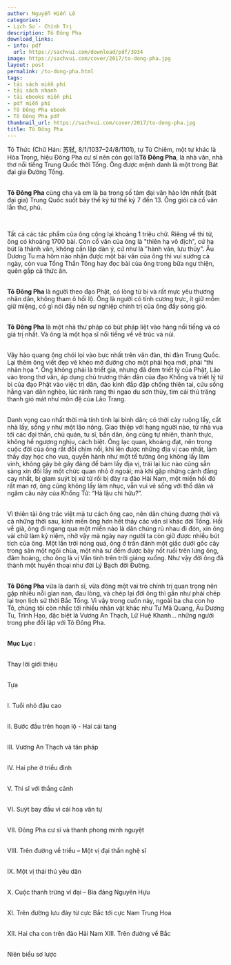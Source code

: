 ```yaml
---
author: Nguyễn Hiến Lê
categories:
- Lịch Sử - Chính Trị
description: Tô Đông Pha
download_links:
- info: pdf
  url: https://sachvui.com/download/pdf/3934
image: https://sachvui.com/cover/2017/to-dong-pha.jpg
layout: post
permalink: /to-dong-pha.html
tags:
- tải sách miễn phí
- tải sách nhanh
- tải ebooks miễn phí
- pdf miễn phí
- Tô Đông Pha ebook
- Tô Đông Pha pdf
thumbnail_url: https://sachvui.com/cover/2017/to-dong-pha.jpg
title: Tô Đông Pha
---
```


 <div class="item-desc text-justify"> <p>Tô Thức (Chữ Hán: 苏轼, 8/1/1037–24/8/1101), tự Tử Chiêm, một tự khác là Hòa Trọng, hiệu Đông Pha cư sĩ nên còn gọi là<strong>Tô Đông Pha</strong>, là nhà văn, nhà thơ nổi tiếng Trung Quốc thời Tống. Ông được mệnh danh là một trong Bát đại gia Đường Tống.</p><p><br><strong>Tô Đông Pha</strong> cùng cha và em là ba trong số tám đại văn hào lớn nhất (bát đại gia) Trung Quốc suốt bảy thế kỷ từ thế kỷ 7 đến 13. Ông giỏi cả cổ văn lẫn thơ, phú.</p><p> </p><p>Tất cả các tác phẩm của ông cộng lại khoảng 1 triệu chữ. Riêng về thi từ, ông có khoảng 1700 bài. Còn cổ văn của ông là "thiên hạ vô địch", cứ hạ bút là thành văn, không cần lập dàn ý, cứ như là "hành vân, lưu thủy". Âu Dương Tu mà hôm nào nhận được một bài văn của ông thì vui sướng cả ngày, còn vua Tống Thần Tông hay đọc bài của ông trong bữa ngự thiện, quên gắp cả thức ăn.</p><p><br><strong>Tô Đông Pha </strong>là người theo đạo Phật, có lòng từ bi và rất mực yêu thương nhân dân, không tham ô hối lộ. Ông là người có tính cương trực, ít giữ mồm giữ miệng, có gì nói đấy nên sự nghiệp chính trị của ông đầy sóng gió.</p><p><br><strong>Tô Đông Pha</strong> là một nhà thư pháp có bút pháp liệt vào hàng nổi tiếng và có giá trị nhất. Và ông là một họa sĩ nổi tiếng về vẽ trúc và núi.</p><p><br>Vậy hào quang ông chói lọi vào bực nhất trên văn đàn, thi đàn Trung Quốc. Lại thêm ông viết đẹp vẽ khéo mở đường cho một phái họa mới, phái “thi nhân họa “. Ông không phải là triết gia, nhưng đã đem triết lý của Phật, Lão vào trong thơ văn, áp dụng chủ trương thân dân của đạo Khổng và triết lý từ bi của đạo Phật vào việc trị dân, đào kinh đắp đập chống thiên tai, cứu sống hằng vạn dân nghèo, lúc rảnh rang thì ngao du sơn thủy, tìm cái thú trăng thanh gió mát như môn đệ của Lão Trang.</p><p><br>Danh vọng cao nhất thời mà tính tình lại bình dân; có thời cày ruộng lấy, cất nhà lấy, sống y như một lão nông. Giao thiệp với hạng người nào, từ nhà vua tới các đại thần, chủ quán, tu sĩ, bần dân, ông cũng tự nhiên, thành thực, không hề ngượng nghịu, cách biệt. Ông lạc quan, khoáng đạt, nên trong cuộc đời của ông rất đỗi chìm nổi, khi lên được những địa vị cao nhất, làm thầy dạy học cho vua, quyền hành như một tể tướng ông không lấy làm vinh, không gây bè gây đảng để bám lấy địa vị, trái lại lúc nào cũng sẵn sàng xin đổi lấy một chức quan nhỏ ở ngoài; mà khi gặp những cảnh đắng cay nhất, bị giam suýt bị xử tử rồi bị đày ra đảo Hải Nam, một miền hồi đó rất man rợ, ông cũng không lấy làm nhục, vẫn vui vẻ sống với thổ dân và ngâm câu này của Khổng Tử: “Hà lậu chi hữu?”.</p><p><br>Vì thiên tài ông trác việt mà tư cách ông cao, nên dân chúng đương thời và cả những thời sau, kính mến ông hơn hết thảy các văn sĩ khác đời Tống. Hồi về già, ông đi ngang qua một miền nào là dân chúng rủ nhau đi đón, xin ông vài chữ làm kỷ niệm, nhờ vậy mà ngày nay người ta còn giữ được nhiều bút tích của ông. Một lần trời nóng quá, ông ở trần đánh một giấc dưới gốc cây trong sân một ngôi chùa, một nhà sư đếm được bảy nốt ruồi trên lưng ông, đâm hoảng, cho ông là vị Văn tinh trên trời giáng xuống. Như vậy đời ông đã thành một huyền thoại như đời Lý Bạch đời Đường.</p><p><br><strong>Tô Đông Pha</strong> vừa là danh sĩ, vừa đóng một vai trò chính trị quan trọng nên gặp nhiều nỗi gian nan, đau lòng, và chép lại đời ông thì gần như phải chép lại trọn lịch sử thời Bắc Tống. Vì vậy trong cuốn này, ngoài ba cha con họ Tô, chúng tôi còn nhắc tới nhiều nhân vật khác như Tư Mã Quang, Âu Dương Tu, Trình Hạo, đặc biệt là Vương An Thạch, Lữ Huệ Khanh... những người trong phe đối lập với Tô Đông Pha.</p><p><br><strong>Mục Lục :</strong></p><p><br>Thay lời giới thiệu</p><p><br>Tựa</p><p><br>I. Tuổi nhỏ đậu cao</p><p><br>II. Bước đầu trên hoạn lộ - Hai cái tang</p><p><br>III. Vương An Thạch và tân pháp</p><p><br>IV. Hai phe ở triều đình</p><p><br>V. Thi sĩ với thắng cảnh</p><p><br>VI. Suýt bay đầu vì cái hoạ văn tự</p><p><br>VII. Đông Pha cư sĩ và thanh phong minh nguyệt</p><p><br>VIII. Trên đường về triều – Một vị đại thần nghệ sĩ</p><p><br>IX. Một vị thái thú yêu dân</p><p><br>X. Cuộc thanh trừng vĩ đại – Bia đảng Nguyên Hựu</p><p><br>XI. Trên đường lưu đày từ cực Bắc tới cực Nam Trung Hoa</p><p><br>XII. Hai cha con trên đảo Hải Nam XIII. Trên đường về Bắc</p><p><br>Niên biểu sơ lược</p> </div>